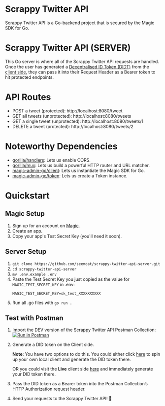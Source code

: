 # Scrappy Twitter API
Scrappy Twitter API is a Go-backend project that is secured by the Magic SDK for Go. 

# Scrappy Twitter API (SERVER)
This Go server is where all of the Scrappy Twitter API requests are handled. Once the user has generated a [Decentralised ID Token (DIDT)](https://docs.magic.link/decentralized-id) from the [client side](https://github.com/seemcat/scrappy-twitter-api-client), they can pass it into their Request Header as a Bearer token to hit protected endpoints.

# API Routes
- POST a tweet (protected): http://localhost:8080/tweet 
- GET all tweets (unprotected): http://localhost:8080/tweets 
- GET a single tweet (unprotected): http://localhost:8080/tweets/1 
- DELETE a tweet (protected): http://localhost:8080/tweets/2

# Noteworthy Dependencies
- [gorilla/handlers](https://github.com/gorilla/handlers): Lets us enable CORS.
- [gorilla/mux](https://github.com/gorilla/mux): Lets us build a powerful HTTP router and URL matcher.
- [magic-admin-go/client](https://docs.magic.link/admin-sdk/go/get-started#creating-an-sdk-client-instance): Lets us instantiate the Magic SDK for Go.
- [magic-admin-go/token](https://docs.magic.link/admin-sdk/go/get-started#creating-a-token-instance): Lets us create a Token instance.

# Quickstart
## Magic Setup
1. Sign up for an account on [Magic](https://magic.link/).
2. Create an app.
3. Copy your app's Test Secret Key (you'll need it soon).

## Server Setup
1. `git clone https://github.com/seemcat/scrappy-twitter-api-server.git`
2. `cd scrappy-twitter-api-server`
3. `mv .env.example .env`
4. Paste the Test Secret Key you just copied as the value for `MAGIC_TEST_SECRET_KEY` in .env:
    ```
    MAGIC_TEST_SECRET_KEY=sk_test_XXXXXXXXXX
    ```
4. Run all .go files with `go run .`

## Test with Postman
1. Import the DEV version of the Scrappy Twitter API Postman Collection:
    [![Run in Postman](https://run.pstmn.io/button.svg)](https://god.postman.co/run-collection/1aa913713995cb16bb70)
2. Generate a DID token on the Client side. 
    
    **Note**: You have two options to do this. You could either click [here](https://github.com/seemcat/scrappy-twitter-api-client) to spin up your own local client and generate the DID token there. 
    
    OR you could visit the **Live** client side [here](https://scrappy-twitter-api-client.vercel.app/) and immediately generate your DID token there.
3. Pass the DID token as a Bearer token into the Postman Collection’s HTTP Authorization request header.
4. Send your requests to the Scrappy Twitter API! 🎉